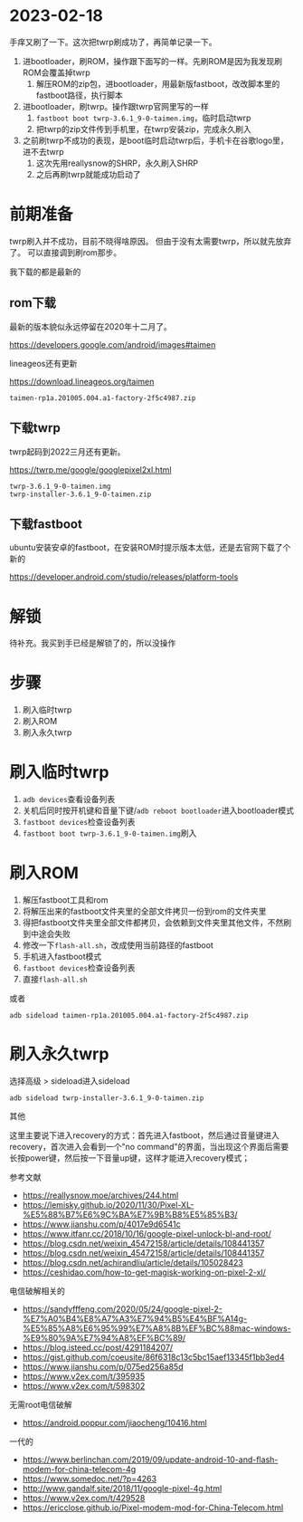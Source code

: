 # 2023-02-18

手痒又刷了一下。这次把twrp刷成功了，再简单记录一下。

1. 进bootloader，刷ROM，操作跟下面写的一样。先刷ROM是因为我发现刷ROM会覆盖掉twrp
   1. 解压ROM的zip包，进bootloader，用最新版fastboot，改改脚本里的fastboot路径，执行脚本
2. 进bootloader，刷twrp。操作跟twrp官网里写的一样
   1. `fastboot boot twrp-3.6.1_9-0-taimen.img`，临时启动twrp
   2. 把twrp的zip文件传到手机里，在twrp安装zip，完成永久刷入
3. 之前刷twrp不成功的表现，是boot临时启动twrp后，手机卡在谷歌logo里，进不去twrp
   1. 这次先用reallysnow的SHRP，永久刷入SHRP
   2. 之后再刷twrp就能成功启动了

# 前期准备

twrp刷入并不成功，目前不晓得啥原因。 但由于没有太需要twrp，所以就先放弃了。 可以直接调到刷rom那步。

我下载的都是最新的

## rom下载

最新的版本貌似永远停留在2020年十二月了。

https://developers.google.com/android/images#taimen

lineageos还有更新

https://download.lineageos.org/taimen

```
taimen-rp1a.201005.004.a1-factory-2f5c4987.zip
```

## 下载twrp

twrp起码到2022三月还有更新。

https://twrp.me/google/googlepixel2xl.html

```
twrp-3.6.1_9-0-taimen.img
twrp-installer-3.6.1_9-0-taimen.zip
```

## 下载fastboot

ubuntu安装安卓的fastboot，在安装ROM时提示版本太低，还是去官网下载了个新的

https://developer.android.com/studio/releases/platform-tools

# 解锁

待补充。我买到手已经是解锁了的，所以没操作

# 步骤

1. 刷入临时twrp
2. 刷入ROM
3. 刷入永久twrp

# 刷入临时twrp

1. `adb devices`查看设备列表
2. 关机后同时按开机键和音量下键/`adb reboot bootloader`进入bootloader模式
3. `fastboot devices`检查设备列表
4. `fastboot boot twrp-3.6.1_9-0-taimen.img`刷入

# 刷入ROM

1. 解压fastboot工具和rom
2. 将解压出来的fastboot文件夹里的全部文件拷贝一份到rom的文件夹里
3. 得把fastboot文件夹里全部文件都拷贝，会依赖到文件夹里其他文件，不然刷到中途会失败
4. 修改一下`flash-all.sh`，改成使用当前路径的fastboot
5. 手机进入fastboot模式
6. `fastboot devices`检查设备列表
7. 直接`flash-all.sh`

或者

```
adb sideload taimen-rp1a.201005.004.a1-factory-2f5c4987.zip
```

# 刷入永久twrp

选择高级 > sideload进入sideload

```
adb sideload twrp-installer-3.6.1_9-0-taimen.zip
```

其他

这里主要说下进入recovery的方式：首先进入fastboot，然后通过音量键进入recovery，首次进入会看到一个"no command"的界面，当出现这个界面后需要长按power键，然后按一下音量up键，这样才能进入recovery模式；


参考文献

+ https://reallysnow.moe/archives/244.html
+ https://lemisky.github.io/2020/11/30/Pixel-XL-%E5%88%B7%E6%9C%BA%E7%9B%B8%E5%85%B3/
+ https://www.jianshu.com/p/4017e9d6541c
+ https://www.itfanr.cc/2018/10/16/google-pixel-unlock-bl-and-root/
+ https://blog.csdn.net/weixin_45472158/article/details/108441357
+ https://blog.csdn.net/weixin_45472158/article/details/108441357
+ https://blog.csdn.net/achirandliu/article/details/105028423
+ https://ceshidao.com/how-to-get-magisk-working-on-pixel-2-xl/

电信破解相关的

+ https://sandyfffeng.com/2020/05/24/google-pixel-2-%E7%A0%B4%E8%A7%A3%E7%94%B5%E4%BF%A14g-%E5%85%A8%E6%95%99%E7%A8%8B%EF%BC%88mac-windows-%E9%80%9A%E7%94%A8%EF%BC%89/
+ https://blog.isteed.cc/post/4291184207/
+ https://gist.github.com/coeusite/86f6318c13c5bc15aef13345f1bb3ed4
+ https://www.jianshu.com/p/075ed256a85d
+ https://www.v2ex.com/t/395935
+ https://www.v2ex.com/t/598302

无需root电信破解

+ https://android.poppur.com/jiaocheng/10416.html

一代的

+ https://www.berlinchan.com/2019/09/update-android-10-and-flash-modem-for-china-telecom-4g
+ https://www.somedoc.net/?p=4263
+ http://www.gandalf.site/2018/11/google-pixel-4g.html
+ https://www.v2ex.com/t/429528
+ https://ericclose.github.io/Pixel-modem-mod-for-China-Telecom.html
